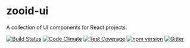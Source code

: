 # zooid-ui
A collection of UI components for React projects. 

[![Build Status](https://travis-ci.org/octoblu/zooid-ui.svg?branch=master)](https://travis-ci.org/octoblu/zooid-ui)
[![Code Climate](https://codeclimate.com/github/octoblu/zooid-ui/badges/gpa.svg)](https://codeclimate.com/github/octoblu/zooid-ui)
[![Test Coverage](https://codeclimate.com/github/octoblu/zooid-ui/badges/coverage.svg)](https://codeclimate.com/github/octoblu/zooid-ui)
[![npm version](https://badge.fury.io/js/zooid-ui.svg)](http://badge.fury.io/js/zooid-ui)
[![Gitter](https://badges.gitter.im/octoblu/help.svg)](https://gitter.im/octoblu/help)
